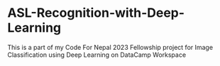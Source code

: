 # ASL-Recognition-with-Deep-Learning
This is a part of my Code For Nepal 2023 Fellowship project for Image Classification using Deep Learning on DataCamp Workspace
